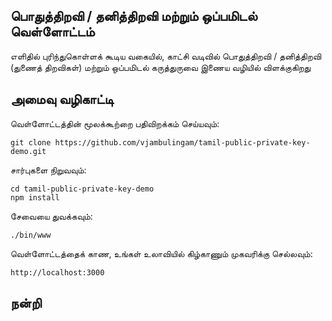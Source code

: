 ## பொதுத்திறவி / தனித்திறவி மற்றும் ஒப்பமிடல் வெள்ளோட்டம்
எளிதில் புரிந்துகொள்ளக் கூடிய வகையில், காட்சி வடிவில் பொதுத்திறவி / தனித்திறவி (துணைத் திறவிகள்) மற்றும் ஒப்பமிடல் கருத்துருவை இணைய வழியில் விளக்குகிறது

## அமைவு வழிகாட்டி
வெள்ளோட்டத்தின் மூலக்கூற்றை பதிவிறக்கம் செய்யவும்:
```
git clone https://github.com/vjambulingam/tamil-public-private-key-demo.git
```

சார்புகளை நிறுவவும்:

```
cd tamil-public-private-key-demo
npm install
```
சேவையை துவக்கவும்:

```
./bin/www
```

வெள்ளோட்டத்தைக் காண, உங்கள் உலாவியில் கிழ்காணும் முகவரிக்கு செல்லவும்:

```
http://localhost:3000
```
## நன்றி